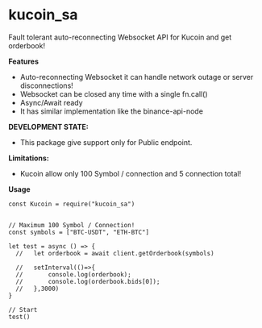 # kucoin_sa

Fault tolerant auto-reconnecting Websocket API for Kucoin and get orderbook!

**Features**

- Auto-reconnecting Websocket it can handle network outage or server disconnections!
- Websocket can be closed any time with a single fn.call()
- Async/Await ready
- It has similar implementation like the binance-api-node

**DEVELOPMENT STATE:**

- This package give support only for Public endpoint.

**Limitations:**

- Kucoin allow only 100 Symbol / connection and 5 connection total!

**Usage**

```
const Kucoin = require("kucoin_sa")


// Maximum 100 Symbol / Connection!
const symbols = ["BTC-USDT", "ETH-BTC"]

let test = async () => {
  //   let orderbook = await client.getOrderbook(symbols)

  //   setInterval(()=>{
  //       console.log(orderbook);
  //       console.log(orderbook.bids[0]);
  //   },3000)
}

// Start
test()

```
